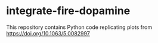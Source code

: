# integrate-fire-dopamine
This repository contains Python code replicating plots from https://doi.org/10.1063/5.0082997
